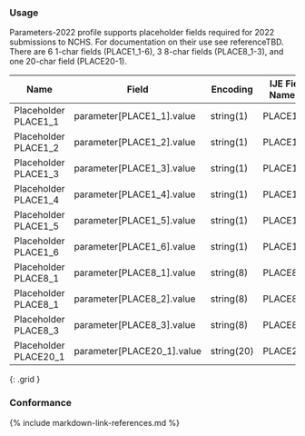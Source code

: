 ### Usage

Parameters-2022 profile supports placeholder fields required for 2022 submissions to NCHS.
For documentation on their use see referenceTBD.
There are 6 1-char fields (PLACE1_1-6), 3 8-char fields (PLACE8_1-3), and one 20-char field (PLACE20-1).


| **Name** |  **Field**   | **Encoding** |  **IJE Field Name(s)**  |
| ---------| ------------ | ------------ | ----------------------- |
| Placeholder PLACE1_1   | parameter[PLACE1_1].value  | string(1)  | PLACE1_1  |
| Placeholder PLACE1_2   | parameter[PLACE1_2].value  | string(1)  | PLACE1_2  |
| Placeholder PLACE1_3   | parameter[PLACE1_3].value  | string(1)  | PLACE1_3  |
| Placeholder PLACE1_4   | parameter[PLACE1_4].value  | string(1)  | PLACE1_4 |
| Placeholder PLACE1_5   | parameter[PLACE1_5].value  | string(1)  | PLACE1_5 |
| Placeholder PLACE1_6   | parameter[PLACE1_6].value  | string(1)  | PLACE1_6  |
| Placeholder PLACE8_1  | parameter[PLACE8_1].value  | string(8)  | PLACE8_1 |
| Placeholder PLACE8_1   | parameter[PLACE8_2].value  | string(8)  | PLACE8_2 |
| Placeholder PLACE8_3   | parameter[PLACE8_3].value  | string(8)  | PLACE8_3  |
| Placeholder PLACE20_1   | parameter[PLACE20_1].value  | string(20)  | PLACE20_1  |
{: .grid }


### Conformance

{% include markdown-link-references.md %}
